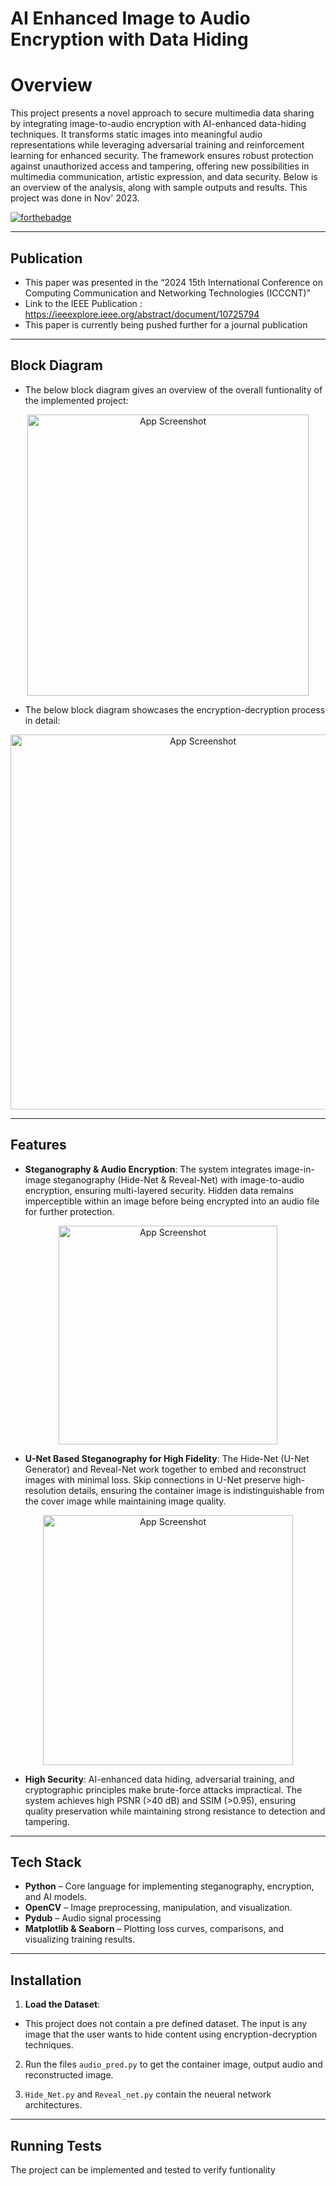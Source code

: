 
# AI Enhanced Image to Audio Encryption with Data Hiding

# Overview

This project presents a novel approach to secure multimedia data sharing by integrating image-to-audio encryption with AI-enhanced data-hiding techniques. It transforms static images into meaningful audio representations while leveraging adversarial training and reinforcement learning for enhanced security. The framework ensures robust protection against unauthorized access and tampering, offering new possibilities in multimedia communication, artistic expression, and data security. Below is an overview of the analysis, along with sample outputs and results. This project was done in Nov' 2023.

[![forthebadge](https://forthebadge.com/images/badges/made-with-python.svg)](https://forthebadge.com)

---


## Publication

- This paper was presented in the “2024 15th International Conference on Computing Communication and Networking Technologies (ICCCNT)”
- Link to the IEEE Publication : https://ieeexplore.ieee.org/abstract/document/10725794
- This paper is currently being pushed further for a journal publication

---


## Block Diagram

- The below block diagram gives an overview of the overall funtionality of the implemented project:
<p align="center">
  <img src="https://i.postimg.cc/SNJ99G1b/Picture1.jpg" alt="App Screenshot" width="450">
</p>

- The below block diagram showcases the encryption-decryption process in detail: 
<p align="center">
  <img src="https://i.postimg.cc/HW2xL7pD/Picture2.jpg" alt="App Screenshot" width="600">
</p>


---

## Features

- **Steganography & Audio Encryption**: The system integrates image-in-image steganography (Hide-Net & Reveal-Net) with image-to-audio encryption, ensuring multi-layered security. Hidden data remains imperceptible within an image before being encrypted into an audio file for further protection.
<p align="center">
  <img src="https://i.postimg.cc/tRDYRmbN/Picture3.jpg)" alt="App Screenshot" width="350">
</p>

- **U-Net Based Steganography for High Fidelity**: The Hide-Net (U-Net Generator) and Reveal-Net work together to embed and reconstruct images with minimal loss. Skip connections in U-Net preserve high-resolution details, ensuring the container image is indistinguishable from the cover image while maintaining image quality.
<p align="center">
  <img src="https://i.postimg.cc/JnTwBXPt/Picture4.jpg" alt="App Screenshot" width="400">
</p>



- **High Security**: AI-enhanced data hiding, adversarial training, and cryptographic principles make brute-force attacks impractical. The system achieves high PSNR (>40 dB) and SSIM (>0.95), ensuring quality preservation while maintaining strong resistance to detection and tampering.


---

## Tech Stack

- **Python** – Core language for implementing steganography, encryption, and AI models.
- **OpenCV** – Image preprocessing, manipulation, and visualization.
- **Pydub** – Audio signal processing
- **Matplotlib & Seaborn** – Plotting loss curves, comparisons, and visualizing training results.

---

## Installation

1. **Load the Dataset**:
- This project does not contain a pre defined dataset. The input is any image that the user wants to hide content using encryption-decryption techniques.

2. Run the files `audio_pred.py` to get the container image, output audio and reconstructed image.

3. `Hide_Net.py` and `Reveal_net.py` contain the neueral network architectures.


---




## Running Tests

The project can be implemented and tested to verify funtionality

